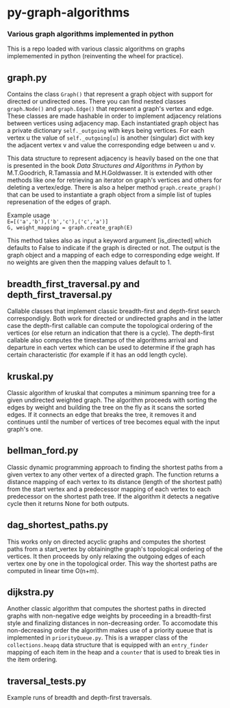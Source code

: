 # py-graph-algorithms

<h3><b>Various graph algorithms implemented in python</b></h3>

This is a repo loaded with various classic algorithms on graphs implememented in python (reinventing the wheel for practice).


<h2>graph.py</h2>

Contains the class <code>Graph()</code> that represent a graph object with support for directed or undirected ones. There you can find nested classes <code>graph.Node()</code> and <code>graph.Edge()</code> that represent a graph's vertex and edge. These classes are made hashable in order to implement adjacency relations between vertices using adjacency map. Each instantiated graph object has a private dictionary <code>self._outgoing</code> with keys being vertices. For each vertex u the value of <code>self._outgoing[u]</code> is another (singular) dict with key the adjacent vertex v and value the corresponding edge between u and v.

This data structure to represent adjacency is heavily based on the one that is presented in the book *Data Structures and Algorithms in Python* by M.T.Goodrich, R.Tamassia and M.H.Goldwasser. It is extended with other methods like one for retrieving an iterator on graph's vertices and others for deleting a vertex/edge. There is also a helper method  <code>graph.create_graph()</code> that can be used to instantiate a graph object from a simple list of tuples represenation of the edges of graph.

Example usage<br>
<code>E=[('a','b'),('b','c'),('c','a')]</code><br>
<code>G, weight_mapping = graph.create_graph(E)</code>
<br>

This method takes also as input a keyword argument [is_directed] which defaults to False to indicate if the graph is directed or not. The output is the graph object and a mapping of each edge to corresponding edge weight. If no weights are given then the mapping values default to 1.


<h2>breadth_first_traversal.py and depth_first_traversal.py</h2>

Callable classes that implement classic breadth-first and depth-first search correspondigly. Both work for directed or undirected graphs and in the latter case the depth-first callable can compute the topological ordering of the vertices (or else return an indication that there is a cycle). The depth-first callable also computes the timestamps of the algorithms arrival and departure in each vertex which can be used to determine if the graph has certain characteristic (for example if it has an odd length cycle).

<h2>kruskal.py</h2>

Classic algorithm of kruskal that computes a minimum spanning tree for a given undirected weighted graph. The algorithm proceeds with sorting the edges by weight and building the tree on the fly as it scans the sorted edges. If it connects an edge that breaks the tree, it removes it and continues until the number of vertices of tree becomes equal with the input graph's one.

<h2>bellman_ford.py</h2>

Classic dynamic programming approach to finding the shortest paths from a given vertex to any other vertex of a directed graph. The function returns a distance mapping of each vertex to its distance (length of the shortest path) from the start vertex and a predecessor mapping of each vertex to each predecessor on the shortest path tree. If the algorithm it detects a negative cycle then it returns None for both outputs.

<h2>dag_shortest_paths.py</h2>

This works only on directed acyclic graphs and computes the shortest paths from a start_vertex by obtainingthe graph's topological ordering of the vertices. It then proceeds by only relaxing the outgoing edges of each vertex one by one in the topological order. This way the shortest paths are computed in linear time O(n+m).

<h2>dijkstra.py</h2>

Another classic algorithm that computes the shortest paths in directed graphs with non-negative edge weights by proceeding in a breadth-first style and finalizing distances in non-decreasing order. To accomodate this non-decreasing order the algorithm makes use of a priority queue that is implemented in <code>priorityQueue.py</code>. This is a wrapper class of the <code>collections.heapq</code> data structure that is equipped with an <code>entry_finder</code> mapping of each item in the heap and a <code>counter</code> that is used to break ties in the item ordering.

<h2>traversal_tests.py</h2>

Example runs of breadth and depth-first traversals.
